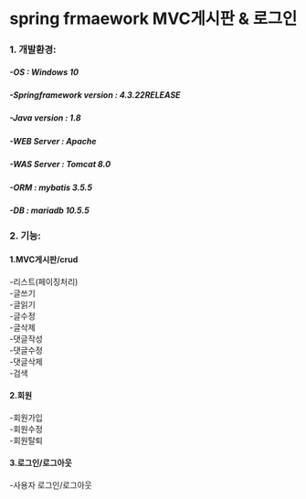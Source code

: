 # spring frmaework MVC게시판 & 로그인

### 1. 개발환경: </br>
##### -OS : Windows 10</br>
##### -Springframework version : 4.3.22RELEASE</br>
##### -Java version : 1.8</br>
##### -WEB Server : Apache</br>
##### -WAS Server : Tomcat 8.0</br>
##### -ORM : mybatis 3.5.5</br>
##### -DB : mariadb 10.5.5</br>

### 2. 기능: </br>
   #### 1.MVC게시판/crud  </br>
  -리스트(페이징처리) </br>
  -글쓰기  </br>
  -글읽기  </br>
  -글수정  </br>
  -글삭제  </br>
  -댓글작성  </br>
  -댓글수정  </br>
  -댓글삭제  </br>
  -검색  </br>
  
   #### 2.회원  </br>
  -회원가입  </br>
  -회원수정  </br>
  -회원탈퇴  </br>
  
   #### 3.로그인/로그아웃  </br>
  -사용자 로그인/로그아웃  </br>
  
   
